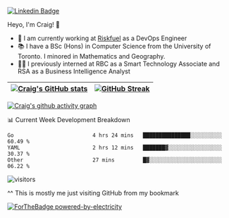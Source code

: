 
[![Linkedin Badge](https://img.shields.io/badge/-craigdsouza28-blue?style=flat&logo=Linkedin&logoColor=white&link=https://www.linkedin.com/in/craigdsouza28/)](https://www.linkedin.com/in/craigdsouza28/)

Heyo, I'm Craig! 👋
- 💼 I am currently working at [Riskfuel](https://riskfuel.com/) as a DevOps Engineer  
- 📚 I have a BSc (Hons) in Computer Science from the University of Toronto. I minored in Mathematics and Geography.
- 👨‍💻 I previously interned at RBC as a Smart Technology Associate and RSA as a Business Intelligence Analyst


|[![Craig's GitHub stats](https://github-readme-stats.vercel.app/api?username=cra1gg&hide_border=true&theme=dark&show_icons=true&title_color=5698E2)](https://github.com/cra1gg)|[![GitHub Streak](http://github-readme-streak-stats.herokuapp.com?user=cra1gg&theme=dark&ring=5698E2&fire=5698E2&currStreakLabel=5698E2&hide_border=true)](https://git.io/streak-stats)|
|---|---|

[![Craig's github activity graph](https://activity-graph.herokuapp.com/graph?username=cra1gg&bg_color=151515&color=ffffff&line=5698E2&hide_border=true&point=5698E2&area=true
)](https://github.com/ashutosh00710/github-readme-activity-graph)

📊 Current Week Development Breakdown
<!--START_SECTION:waka-->

```text
Go                         4 hrs 24 mins   ███████████████░░░░░░░░░░   60.49 %
YAML                       2 hrs 12 mins   ███████▓░░░░░░░░░░░░░░░░░   30.37 %
Other                      27 mins         █▓░░░░░░░░░░░░░░░░░░░░░░░   06.22 %
```

<!--END_SECTION:waka-->



![visitors](https://visitor-badge.glitch.me/badge?page_id=cra1gg.visitor-badge)

^^ This is mostly me just visiting GitHub from my bookmark


<!--
**cra1gg/cra1gg** is a ✨ _special_ ✨ repository because its `README.md` (this file) appears on your GitHub profile.

Here are some ideas to get you started:

- 🔭 I’m currently working on ...
- 🌱 I’m currently learning ...
- 👯 I’m looking to collaborate on ...
- 🤔 I’m looking for help with ...
- 💬 Ask me about ...
- 📫 How to reach me: ...
- 😄 Pronouns: ...
- ⚡ Fun fact: ...
-->
[![ForTheBadge powered-by-electricity](http://ForTheBadge.com/images/badges/powered-by-electricity.svg)](http://ForTheBadge.com)

